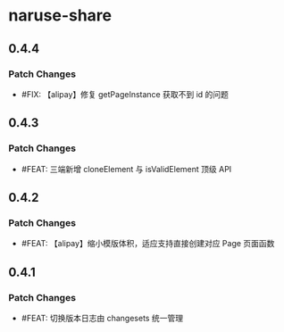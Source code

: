 # naruse-share

## 0.4.4

### Patch Changes

- #FIX: 【alipay】修复 getPageInstance 获取不到 id 的问题

## 0.4.3

### Patch Changes

- #FEAT: 三端新增 cloneElement 与 isValidElement 顶级 API

## 0.4.2

### Patch Changes

- #FEAT: 【alipay】缩小模版体积，适应支持直接创建对应 Page 页面函数

## 0.4.1

### Patch Changes

- #FEAT: 切换版本日志由 changesets 统一管理
